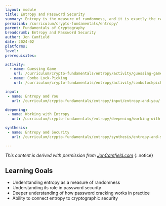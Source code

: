 ```yaml
---
layout: module
title: Entropy and Password Security
summary: Entropy is the measure of randomness, and it is exactly the randomness of passwords that gives them strength. Importantly, though, that does not have to come from impossible to remember jumbles of complex characters (though it certainly can!). This topic should help expose the nuance around password complexity conversations, as well as explain some of the weirder rough edges of security tools (like having to move your mouse around randomly to set up veracrypt drives).
permalink: /curriculum/crypto-fundamentals/entropy/
parent: Fundamentals of Cryptography
breadcrumb: Entropy and Password Security
author: Jon Camfield
date: 2024-02
platforms: 
level: 
prerequisites:

activity:
  - name: Guessing Game
    url: /curriculum/crypto-fundamentals/entropy/activity/guessing-game/
  - name: Combo Lock-Picking
    url: /curriculum/crypto-fundamentals/entropy/activity/combolockpicking/

input:
 - name: Entropy and You
   url: /curriculum/crypto-fundamentals/entropy/input/entropy-and-you/

deepening:
 - name: Working with Entropy
   url: /curriculum/crypto-fundamentals/entropy/deepening/working-with-entropy/

synthesis:
 - name: Entropy and Security
   url: /curriculum/crypto-fundamentals/entropy/synthesis/entropy-and-security/

---
```


*This content is derived with permission from [JonCamfield.com](https://www.joncamfield.com/blog/2017.09/entropy-story-time-from-claude-shannon-to-equifax.html)*
{:.notice}

## Learning Goals

* Understanding entropy as a measure of randomness
* Understanding its role in password security
* Deeper understanding of how password cracking works in practice
* Ability to connect entropy to cryptographic security 
